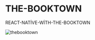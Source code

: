 # THE-BOOKTOWN
REACT-NATİVE-WİTH-THE-BOOKTOWN

![thebooktown](https://github.com/BuseeTuran/THE-BOOKTOWN/assets/126778031/935c6b0b-7d28-4630-ac55-e7bb1f883b4f)
